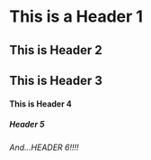 # This is a Header 1 
## This is Header 2
## This is Header 3
#### This is Header 4
##### Header 5
###### And...HEADER 6!!!!




<!--Created different headers-->
